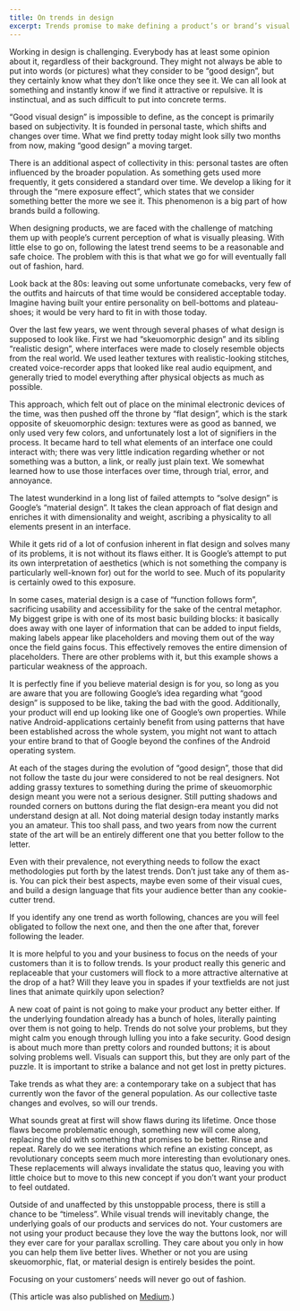 ```yaml
---
title: On trends in design
excerpt: Trends promise to make defining a product’s or brand’s visual appearance easier, but they come with their own set of drawbacks.
---
```

Working in design is challenging. Everybody has at least some opinion about it, regardless of their background. They might not always be able to put into words (or pictures) what they consider to be “good design”, but they certainly know what they don’t like once they see it. We can all look at something and instantly know if we find it attractive or repulsive. It is instinctual, and as such difficult to put into concrete terms.

“Good visual design” is impossible to define, as the concept is primarily based on subjectivity. It is founded in personal taste, which shifts and changes over time. What we find pretty today might look silly two months from now, making “good design” a moving target.

There is an additional aspect of collectivity in this: personal tastes are often influenced by the broader population. As something gets used more frequently, it gets considered a standard over time. We develop a liking for it through the “mere exposure effect”, which states that we consider something better the more we see it. This phenomenon is a big part of how brands build a following.

When designing products, we are faced with the challenge of matching them up with people’s current perception of what is visually pleasing. With little else to go on, following the latest trend seems to be a reasonable and safe choice. The problem with this is that what we go for will eventually fall out of fashion, hard.

Look back at the 80s: leaving out some unfortunate comebacks, very few of the outfits and haircuts of that time would be considered acceptable today. Imagine having built your entire personality on bell-bottoms and plateau-shoes; it would be very hard to fit in with those today.

Over the last few years, we went through several phases of what design is supposed to look like. First we had “skeuomorphic design” and its sibling “realistic design”, where interfaces were made to closely resemble objects from the real world. We used leather textures with realistic-looking stitches, created voice-recorder apps that looked like real audio equipment, and generally tried to model everything after physical objects as much as possible.

This approach, which felt out of place on the minimal electronic devices of the time, was then pushed off the throne by “flat design”, which is the stark opposite of skeuomorphic design: textures were as good as banned, we only used very few colors, and unfortunately lost a lot of signifiers in the process. It became hard to tell what elements of an interface one could interact with; there was very little indication regarding whether or not something was a button, a link, or really just plain text. We somewhat learned how to use those interfaces over time, through trial, error, and annoyance.

The latest wunderkind in a long list of failed attempts to “solve design” is Google’s “material design”. It takes the clean approach of flat design and enriches it with dimensionality and weight, ascribing a physicality to all elements present in an interface.

While it gets rid of a lot of confusion inherent in flat design and solves many of its problems, it is not without its flaws either. It is Google’s attempt to put its own interpretation of aesthetics (which is not something the company is particularly well-known for) out for the world to see. Much of its popularity is certainly owed to this exposure.

In some cases, material design is a case of “function follows form”, sacrificing usability and accessibility for the sake of the central metaphor. My biggest gripe is with one of its most basic building blocks: it basically does away with one layer of information that can be added to input fields, making labels appear like placeholders and moving them out of the way once the field gains focus. This effectively removes the entire dimension of placeholders. There are other problems with it, but this example shows a particular weakness of the approach.

It is perfectly fine if you believe material design is for you, so long as you are aware that you are following Google’s idea regarding what “good design” is supposed to be like, taking the bad with the good. Additionally, your product will end up looking like one of Google’s own properties. While native Android-applications certainly benefit from using patterns that have been established across the whole system, you might not want to attach your entire brand to that of Google beyond the confines of the Android operating system.

At each of the stages during the evolution of “good design”, those that did not follow the taste du jour were considered to not be real designers. Not adding grassy textures to something during the prime of skeuomorphic design meant you were not a serious designer. Still putting shadows and rounded corners on buttons during the flat design-era meant you did not understand design at all. Not doing material design today instantly marks you an amateur. This too shall pass, and two years from now the current state of the art will be an entirely different one that you better follow to the letter.

Even with their prevalence, not everything needs to follow the exact methodologies put forth by the latest trends. Don’t just take any of them as-is. You can pick their best aspects, maybe even some of their visual cues, and build a design language that fits your audience better than any cookie-cutter trend.

If you identify any one trend as worth following, chances are you will feel obligated to follow the next one, and then the one after that, forever following the leader.

It is more helpful to you and your business to focus on the needs of your customers than it is to follow trends. Is your product really this generic and replaceable that your customers will flock to a more attractive alternative at the drop of a hat? Will they leave you in spades if your textfields are not just lines that animate quirkily upon selection?

A new coat of paint is not going to make your product any better either. If the underlying foundation already has a bunch of holes, literally painting over them is not going to help. Trends do not solve your problems, but they might calm you enough through lulling you into a fake security. Good design is about much more than pretty colors and rounded buttons; it is about solving problems well. Visuals can support this, but they are only part of the puzzle. It is important to strike a balance and not get lost in pretty pictures.

Take trends as what they are: a contemporary take on a subject that has currently won the favor of the general population. As our collective taste changes and evolves, so will our trends.

What sounds great at first will show flaws during its lifetime. Once those flaws become problematic enough, something new will come along, replacing the old with something that promises to be better. Rinse and repeat. Rarely do we see iterations which refine an existing concept, as revolutionary concepts seem much more interesting than evolutionary ones. These replacements will always invalidate the status quo, leaving you with little choice but to move to this new concept if you don’t want your product to feel outdated.

Outside of and unaffected by this unstoppable process, there is still a chance to be “timeless”. While visual trends will inevitably change, the underlying goals of our products and services do not. Your customers are not using your product because they love the way the buttons look, nor will they ever care for your parallax scrolling. They care about you only in how you can help them live better lives. Whether or not you are using skeuomorphic, flat, or material design is entirely besides the point.

Focusing on your customers’ needs will never go out of fashion.

(This article was also published on [Medium](https://medium.com/@soverydom/on-trends-in-design-cd7aea6fbd98).)